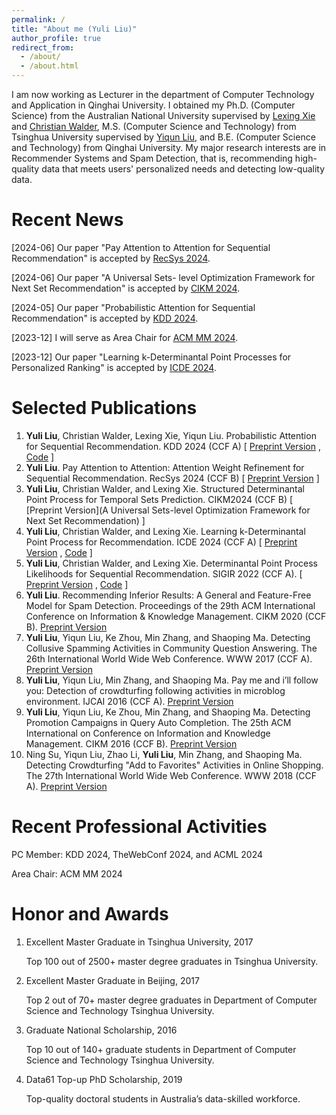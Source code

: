 ```yaml
---
permalink: /
title: "About me (Yuli Liu)"
author_profile: true
redirect_from: 
  - /about/
  - /about.html
---
```

I am now working as Lecturer in the department of Computer Technology and Application in Qinghai University. I obtained my Ph.D. (Computer Science) from the Australian National University supervised by [Lexing Xie](https://users.cecs.anu.edu.au/~xlx/) and [Christian Walder](https://christianwalder.com/), M.S. (Computer Science and Technology) from Tsinghua University supervised by [Yiqun Liu](http://www.thuir.cn/group/~YQLiu/), and B.E. (Computer Science and Technology) from Qinghai University. My major research interests are in Recommender Systems and Spam Detection, that is, recommending high-quality data that meets users' personalized needs and detecting low-quality data. 

Recent News
======
[2024-06] Our paper "Pay Attention to Attention for Sequential Recommendation" is accepted by [RecSys 2024](https://recsys.acm.org/recsys24/).

[2024-06] Our paper "A Universal Sets- level Optimization Framework for Next Set Recommendation" is accepted by [CIKM 2024](https://cikm2024.org/).

[2024-05] Our paper "Probabilistic Attention for Sequential Recommendation" is accepted by [KDD 2024](https://kdd2024.kdd.org/).

[2023-12] I will serve as Area Chair for [ACM MM 2024](https://2024.acmmm.org/).

[2023-12] Our paper "Learning k-Determinantal Point Processes for Personalized Ranking" is accepted by [ICDE 2024](https://icde2024.github.io/).


Selected Publications
======
1.	**Yuli Liu**, Christian Walder, Lexing Xie, Yiqun Liu. Probabilistic Attention for Sequential Recommendation. KDD 2024 (CCF A) [ [Preprint Version](https://dl.acm.org/doi/pdf/10.1145/3637528.3671733) , [Code](https://github.com/l-lyl/PAtt/) ]
2.	**Yuli Liu**. Pay Attention to Attention: Attention Weight Refinement for Sequential Recommendation. RecSys 2024 (CCF B) [ [Preprint Version](https://dl.acm.org/doi/10.1145/3640457.3688164) ]
3.	**Yuli Liu**, Christian Walder, and Lexing Xie. Structured Determinantal Point Process for Temporal Sets Prediction. CIKM2024 (CCF B) [ [Preprint Version](A Universal Sets-level Optimization Framework for Next Set Recommendation) ]
4.	**Yuli Liu**, Christian Walder, and Lexing Xie. Learning k-Determinantal Point Process for Recommendation. ICDE 2024 (CCF A) [ [Preprint Version](https://arxiv.org/pdf/2406.15983) , [Code](https://github.com/l-lyl/k-DPP4Ranking) ]
5.	**Yuli Liu**, Christian Walder, and Lexing Xie. Determinantal Point Process Likelihoods for Sequential Recommendation. SIGIR 2022 (CCF A). [ [Preprint Version](https://arxiv.org/pdf/2204.11562) , [Code](https://github.com/l-lyl/DPPLikelihoods4SeqRec) ]
2.	**Yuli Liu**. Recommending Inferior Results: A General and Feature-Free Model for Spam Detection. Proceedings of the 29th ACM International Conference on Information & Knowledge Management. CIKM 2020 (CCF B).  [Preprint Version](https://dl.acm.org/doi/10.1145/3340531.3411900) 
7.	**Yuli Liu**, Yiqun Liu, Ke Zhou, Min Zhang, and Shaoping Ma. Detecting Collusive Spamming Activities in Community Question Answering. The 26th International World Wide Web Conference. WWW 2017 (CCF A). [Preprint Version](http://www.thuir.cn/group/~YQLiu/publications/WWW2017.pdf)
8.	**Yuli Liu**, Yiqun Liu, Min Zhang, and Shaoping Ma. Pay me and i’ll follow you: Detection of crowdturfing following activities in microblog environment. IJCAI 2016 (CCF A). [Preprint Version](http://www.thuir.cn/group/~YQLiu/publications/ijcai2016.pdf)
9.	**Yuli Liu**, Yiqun Liu, Ke Zhou, Min Zhang, and Shaoping Ma. Detecting Promotion Campaigns in Query Auto Completion. The 25th ACM International on Conference on Information and Knowledge Management. CIKM 2016 (CCF B). [Preprint Version](http://www.thuir.cn/group/~YQLiu/publications/CIKM2016.pdf)
10.	Ning Su, Yiqun Liu, Zhao Li, **Yuli Liu**, Min Zhang, and Shaoping Ma. Detecting Crowdturfing "Add to Favorites" Activities in Online Shopping. The 27th International World Wide Web Conference. WWW 2018 (CCF A). [Preprint Version](http://www.thuir.cn/group/~mzhang/publications/www2018-su.pdf)

Recent Professional Activities
======
PC Member: KDD 2024, TheWebConf 2024, and ACML 2024

Area Chair: ACM MM 2024


Honor and Awards
======
1. Excellent Master Graduate in Tsinghua University, 2017
  
    Top 100 out of 2500+ master degree graduates in Tsinghua University.
    
2. Excellent Master Graduate in Beijing, 2017
  
    Top 2 out of 70+ master degree graduates in Department of Computer Science and Technology Tsinghua University. 
  
3. Graduate National Scholarship, 2016
  
    Top 10 out of 140+ graduate students in Department of Computer Science and Technology Tsinghua University.
  
4. Data61 Top-up PhD Scholarship, 2019
  
    Top-quality doctoral students in Australia’s data-skilled workforce.



